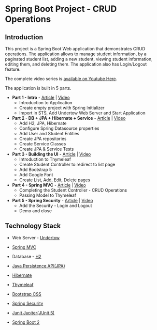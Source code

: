 # Spring Boot Project - CRUD Operations

## Introduction
This project is a Spring Boot Web application that demonstrates CRUD operations. The application allows to manage student information, by a paginated student list, adding a new student, viewing student information, editing them, and deleting them. The application also has Login/Logout feature.

The complete video series is [available on Youtube Here][1].

The application is built in 5 parts.

- **Part 1 - Intro** - [Article][12] | [Video][17]
  - Introduction to Application
  - Create empty project with Spring Initializer
  - Import in STS, Add Undertow Web Server and Start Application
- **Part 2 - DB + JPA + Hibernate + Service** - [Article][13] | [Video][18]
  - Add H2, JPA, Hibernate
  - Configure Spring Datasource properties
  - Add User and Student Entities
  - Create JPA repositories
  - Create Service Classes
  - Create JPA & Service Tests
- **Part 3 - Building the UI** - [Article][14] | [Video][19]
  - Introduction to Thymeleaf
  - Create Student Controller to redirect to list page
  - Add Bootstrap 5
  - Add Google Font
  - Create List, Add, Edit, Delete pages
- **Part 4 - Spring MVC** - [Article][15] | [Video][20]
  - Completing the Student Controller - CRUD Operations
  - Passing Model to Thymeleaf
- **Part 5 - Spring Security** - [Article][16] | [Video][21]
  - Add the Security - Login and Logout
  - Demo and close

## Technology Stack

- Web Server - [Undertow][2]
- [Spring MVC][8]
- Database - [H2][3]
- [Java Persistence API(JPA)][10]
- [Hibernate][11]
- [Thymeleaf][4]
- [Bootstrap CSS][5]
- [Spring Security][9]
- [Junit Jupiter(JUnit 5)][6]
- [Spring Boot 2][7]



  [1]: https://www.youtube.com/watch?v=SSqIvBrNMkY&list=PLFZica6Hmcri2RPIt1al5cVfpEhxmaNIv
  [2]: https://undertow.io
  [3]: https://h2database.com/html/main.html
  [4]: https://www.thymeleaf.org
  [5]: https://getbootstrap.com/
  [6]: https://junit.org/junit5/
  [7]: https://spring.io/projects/spring-boot
  [8]: https://spring.io/projects/spring-framework
  [9]: https://spring.io/projects/spring-security
  [10]: https://www.oracle.com/java/technologies/persistence-jsp.html
  [11]: https://hibernate.org/orm/
  [12]: https://www.thecodejournal.tech/2021/05/build-it-with-spring-boot-crud-operations-part-1/
  [13]: https://www.thecodejournal.tech/2021/06/build-it-with-spring-boot-crud-operations-part-2/
  [14]: https://www.thecodejournal.tech/2021/06/build-it-with-spring-boot-crud-operations-part-3/
  [15]: https://www.thecodejournal.tech/2021/06/build-it-with-spring-boot-crud-operations-part-4/
  [16]: https://www.thecodejournal.tech/2021/06/build-it-with-spring-boot-crud-operations-part-5/
  [17]: https://youtu.be/SSqIvBrNMkY
  [18]: https://youtu.be/PeSei1DvRss
  [19]: https://youtu.be/ZIZ4AVkVL0g
  [20]: https://youtu.be/-8T6Cd98IH0
  [21]: https://youtu.be/f7YKl6ATHQ8
